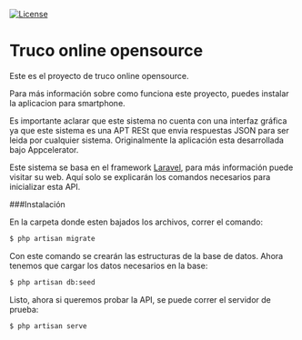 [![License](https://i.creativecommons.org/l/by-nc-sa/4.0/80x15.png)](http://creativecommons.org/licenses/by-nc-sa/4.0/)

# Truco online opensource

Este es el proyecto de truco online opensource.


Para más información sobre como funciona este proyecto, puedes instalar la aplicacion para smartphone.


Es importante aclarar que este sistema no cuenta con una interfaz gráfica ya que este sistema es una APT RESt que envia respuestas JSON para ser leida por cualquier sistema. Originalmente la aplicación esta desarrollada bajo Appcelerator.

Este sistema se basa en el framework [Laravel], para más información puede visitar su web. Aquí solo se explicarán los comandos necesarios para inicializar esta API.


###Instalación

En la carpeta donde esten bajados los archivos, correr el comando:

```sh
$ php artisan migrate
```

Con este comando se crearán las estructuras de la base de datos.
Ahora tenemos que cargar los datos necesarios en la base:
```sh
$ php artisan db:seed
```
Listo, ahora si queremos probar la API, se puede correr el servidor de prueba:

```sh
$ php artisan serve
```




[Laravel]:http://laravel.com

